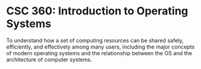 # CSC 360: Introduction to Operating Systems
To understand how a set of computing resources can be shared safely, efficiently, and effectively among many users, including the major concepts of modern operating systems and the relationship between the OS and the architecture of computer systems.
